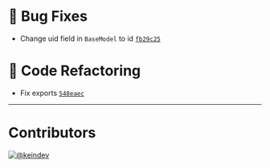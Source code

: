 # :bug: Bug Fixes

- Change uid field in `BaseModel` to id [`fb29c25`](https://github.com/keindev/mst-tools/commit/fb29c258a97f1b8f5444a1949c2daa397574ab61)

# :wrench: Code Refactoring

- Fix exports [`548eaec`](https://github.com/keindev/mst-tools/commit/548eaec8c918e0cfed7a25da8a48971eba610264)

---

# Contributors

[![@keindev](https://avatars.githubusercontent.com/u/4527292?v=4&s=40)](https://github.com/keindev)
